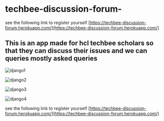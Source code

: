 # techbee-discussion-forum-
see the following link to register yourself 
[https://techbee-discussion-forum.herokuapp.com/](https://techbee-discussion-forum.herokuapp.com/)
## This is an app made for hcl techbee scholars so that they can discuss their issues and we can queries mostly asked queries 

![django1](https://user-images.githubusercontent.com/94862735/164965669-7372dc94-a8a9-43d3-9bd8-02dfe572cd5f.JPG)



![django2](https://user-images.githubusercontent.com/94862735/164965677-4b92dabc-8b7f-48c3-894e-de698b4d79cd.JPG)




![django3](https://user-images.githubusercontent.com/94862735/164965679-4c0483b7-1852-499a-a683-60613cbc580c.JPG)



![django4](https://user-images.githubusercontent.com/94862735/164965686-08bd70e1-d248-4517-8c91-f7b5c3e9cf0a.JPG)


see the following link to register yourself 
[https://techbee-discussion-forum.herokuapp.com/](https://techbee-discussion-forum.herokuapp.com/)
